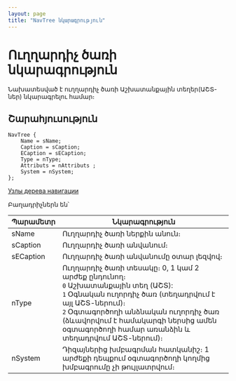 ```yaml
---
layout: page
title: "NavTree նկարագրություն"
---
```

    
# Ուղղարդիչ ծառի նկարագրություն

Նախատեսված է ուղղարդիչ ծառի Աշխատանքային տեղեր(ԱՇՏ-ներ) նկարագրելու համար։

## Շարահյուսություն

``` as4x
NavTree {
    Name = sName; 
    Caption = sCaption;
    ECaption = sECaption;
    Type = nType; 
    Attributs = nAttributs ; 
    System = nSystem;  
};
```
[Узлы дерева навигации](../NavTreeNode.html)

Բաղադրիչներն են՝

| Պարամետր | Նկարագրություն |
|--|--|
| sName | Ուղղարդիչ ծառի ներքին անուն։ |
| sCaption | Ուղղարդիչ ծառի անվանում։ |
| sECaption | Ուղղարդիչ ծառի անվանումը օտար լեզվով։ |
| nType | Ուղղարդիչ ծառի տեսակը։ 0, 1 կամ 2 արժեք ընդունող։ <br/> `0` Աշխատանքային տեղ (ԱՇՏ): <br/> `1` Օգնական ուղորդիչ ծառ (տեղադրվում է այլ ԱՇՏ-ներում)։ <br/> `2` Օգտագործողի անձնական ուղորդիչ ծառ (ձևավորվում է համակարգի ներսից ամեն օգտագործողի համար առանձին և տեղադրվում ԱՇՏ-ներում)։ |
| nSystem | Դիզայներից խմբագրման հատկանիշ։ 1 արժեքի դեպքում օգտագործողի կողմից խմբագրումը չի թույլատրվում։ |
